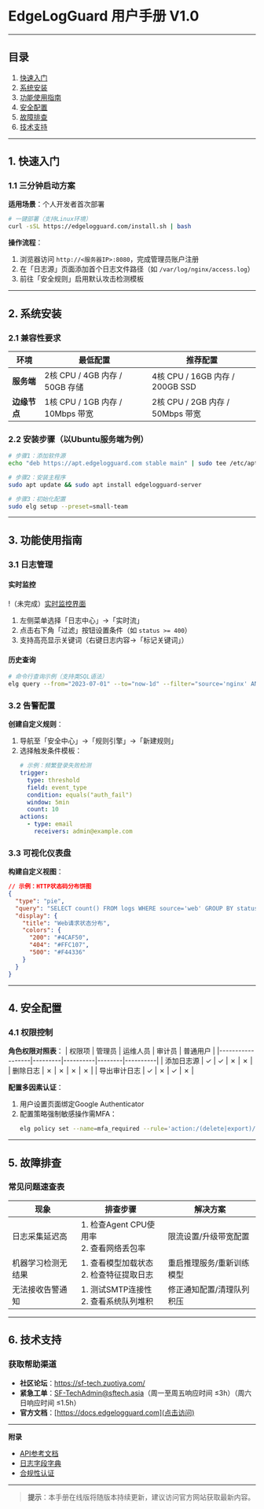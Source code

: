 # EdgeLogGuard 用户手册 V1.0

---

## **目录**
1. [快速入门](#快速入门)
2. [系统安装](#系统安装)
3. [功能使用指南](#功能使用指南)
4. [安全配置](#安全配置)
5. [故障排查](#故障排查)
6. [技术支持](#技术支持)

---

## **1. 快速入门**
### 1.1 三分钟启动方案
**适用场景**：个人开发者首次部署
```bash
# 一键部署（支持Linux环境）
curl -sSL https://edgelogguard.com/install.sh | bash
```
**操作流程**：
1. 浏览器访问 `http://<服务器IP>:8080`，完成管理员账户注册
2. 在「日志源」页面添加首个日志文件路径（如 `/var/log/nginx/access.log`）
3. 前往「安全规则」启用默认攻击检测模板

---

## **2. 系统安装**
### 2.1 兼容性要求
| 环境         | 最低配置                           | 推荐配置                           |
|--------------|-----------------------------------|------------------------------------|
| **服务端**   | 2核 CPU / 4GB 内存 / 50GB 存储    | 4核 CPU / 16GB 内存 / 200GB SSD    |
| **边缘节点** | 1核 CPU / 1GB 内存 / 10Mbps 带宽  | 2核 CPU / 2GB 内存 / 50Mbps 带宽   |

### 2.2 安装步骤（以Ubuntu服务端为例）
```bash
# 步骤1：添加软件源
echo "deb https://apt.edgelogguard.com stable main" | sudo tee /etc/apt/sources.list.d/edgelog.list

# 步骤2：安装主程序
sudo apt update && sudo apt install edgelogguard-server

# 步骤3：初始化配置
sudo elg setup --preset=small-team
```

---

## **3. 功能使用指南**
### 3.1 日志管理
#### **实时监控**
!（未完成）[实时监控界面](/assets/realtime.gif)
1. 左侧菜单选择「日志中心」→「实时流」
2. 点击右下角「过滤」按钮设置条件（如 `status >= 400`）
3. 支持高亮显示关键词（右键日志内容→「标记关键词」）

#### **历史查询**
```bash
# 命令行查询示例（支持类SQL语法）
elg query --from="2023-07-01" --to="now-1d" --filter="source='nginx' AND duration_ms > 1000"
```

### 3.2 告警配置
**创建自定义规则**：
1. 导航至「安全中心」→「规则引擎」→「新建规则」
2. 选择触发条件模板：
   ```yaml
   # 示例：频繁登录失败检测
   trigger:
     type: threshold
     field: event_type
     condition: equals("auth_fail")
     window: 5min
     count: 10
   actions:
     - type: email
       receivers: admin@example.com
   ```

### 3.3 可视化仪表盘
**构建自定义视图**：
```json
// 示例：HTTP状态码分布饼图
{
  "type": "pie",
  "query": "SELECT count() FROM logs WHERE source='web' GROUP BY status",
  "display": {
    "title": "Web请求状态分布",
    "colors": {
      "200": "#4CAF50",
      "404": "#FFC107",
      "500": "#F44336"
    }
  }
}
```

---

## **4. 安全配置**
### 4.1 权限控制
**角色权限对照表**：
| 权限项           | 管理员 | 运维人员 | 审计员 | 普通用户 |
|------------------|---------|----------|--------|----------|
| 添加日志源       | ✓       | ✓        | ✗      | ✗        |
| 删除日志         | ✗       | ✗        | ✗      | ✗        |
| 导出审计日志     | ✓       | ✗        | ✓      | ✗        |

**配置多因素认证**：
1. 用户设置页面绑定Google Authenticator
2. 配置策略强制敏感操作需MFA：
   ```bash
   elg policy set --name=mfa_required --rule='action:/(delete|export)/ requires mfa'
   ```

---

## **5. 故障排查**
### 常见问题速查表
| 现象                       | 排查步骤                              | 解决方案                          |
|----------------------------|-------------------------------------|-----------------------------------|
| 日志采集延迟高             | 1. 检查Agent CPU使用率<br>2. 查看网络丢包率 | 限流设置/升级带宽配置              |
| 机器学习检测无结果         | 1. 查看模型加载状态<br>2. 检查特征提取日志 | 重启推理服务/重新训练模型          |
| 无法接收告警通知           | 1. 测试SMTP连接性<br>2. 查看系统队列堆积 | 修正通知配置/清理队列积压          |

---

## **6. 技术支持**
### 获取帮助渠道
- **社区论坛**：https://sf-tech.zuotiya.com/
- **紧急工单**：SF-TechAdmin@sftech.asia（周一至周五响应时间 ≤3h）（周六日响应时间 ≤1.5h）
- **官方文档**：[https://docs.edgelogguard.com](点击访问)

---

**附录**
- [API参考文档](/api-reference)
- [日志字段字典](/field-glossary)
- [合规性认证](/compliance)

--- 

> **提示**：本手册在线版将随版本持续更新，建议访问官方网站获取最新内容。
